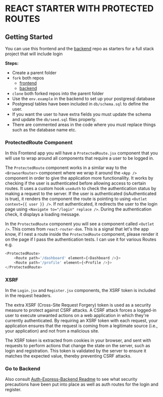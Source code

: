 # REACT STARTER WITH PROTECTED ROUTES

## Getting Started

You can use this frontend and the [backend](https://github.com/10-3-pursuit/auth-express-login) repo as starters for a full stack project that will include login

**Steps:**

- Create a parent folder
- `fork` both repos
  - [frontend](<(https://github.com/10-3-pursuit/auth-react-login)>)
  - [backend](https://github.com/10-3-pursuit/auth-express-login)
- `clone` both forked repos into the parent folder
- Use the `env.example` in the backend to set up your postgresql database
- Postgresql tables have been included in `db/schema.sql` to define the user.
- If you want the user to have extra fields you must update the schema and update the `db/seed.sql` files properly.
- There are commented areas in the code where you must replace things such as the database name etc.

### ProtectedRoute Component

In this Frontend app you will have a `ProtectedRoute.jsx` component that you will use to wrap around all components that require a user to be logged in.

The `ProtectedRoute` component works in a similar way to the `<BrowserRouter>` component where we wrap it around the `<App />` component in order to give the application more functionalilty. It works by checking if the user is authenticated before allowing access to certain routes. It uses a custom hook `useAuth` to check the authentication status by making a request to the server. If the user is authenticated (isAuthenticated is true), it renders the component the route is pointing to using `<Outlet context={{ user }} />`. If not authenticated, it redirects the user to the login page using `<Navigate to="/login" replace />`. During the authentication check, it displays a loading message.

In the `ProtectedRoute` component you will see a component called `<Outlet />`. This comes from `react-router-dom`. This is a signal that let's the app know, if I nest a route inside the `ProtectedRoute` component, please render it on the page if I pass the authentication tests. I can use it for various Routes
e.g.

```js
<ProtectedRoute>
    <Route path='/dashboard' element={<Dashboard />}>
    <Route path='/profile' element={<Profile />}>
</ProtectedRoute>
```

### XSRF

In the `Login.jsx` and `Register.jsx` components, the XSRF token is included in the request headers.

The extra XSRF (Cross-Site Request Forgery) token is used as a security measure to protect against CSRF attacks. A CSRF attack forces a logged-in user to execute unwanted actions on a web application in which they're currently authenticated. By requiring an XSRF token with each request, your application ensures that the request is coming from a legitimate source (i.e., your application) and not from a malicious site.

The XSRF token is extracted from cookies in your browser, and sent with requests to perform actions that change the state on the server, such as login and registration. This token is validated by the server to ensure it matches the expected value, thereby preventing CSRF attacks.

### Go to Backend

Also consult [Auth-Express-Backend Readme](https://github.com/10-3-pursuit/auth-express-login) to see what security precautions have been put into place as well as auth routes for the login and register.
